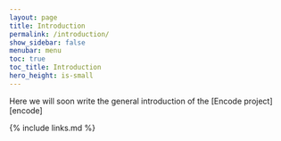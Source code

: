 ```yaml
---
layout: page
title: Introduction
permalink: /introduction/
show_sidebar: false
menubar: menu
toc: true
toc_title: Introduction
hero_height: is-small
---
```


Here we will soon write the general introduction of the [Encode project][encode]

{% include links.md %}
